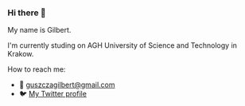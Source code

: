 ### Hi there 👋
My name is Gilbert.

I'm currently studing on AGH University of Science and Technology in Krakow.

How to reach me:
  - :email: guszczagilbert@gmail.com
  - :bird: [My Twitter profile](https://twitter.com/GilbertGuszcza)

<!--
[Test GitHubPage](https://isdre.github.io)

[Z forkowane repozytorium](https://github.com/Isdre/AvalonAssassin)

[Artykuł na papers with code](https://paperswithcode.com/paper/training-an-assassin-ai-for-the-resistance)

**Isdre/Isdre** is a ✨ _special_ ✨ repository because its `README.md` (this file) appears on your GitHub profile.

Here are some ideas to get you started:

- 🔭 I’m currently working on ...
- 🌱 I’m currently learning ...
- 👯 I’m looking to collaborate on ...
- 🤔 I’m looking for help with ...
- 💬 Ask me about ...
- 📫 How to reach me: ...
- 😄 Pronouns: ...
- ⚡ Fun fact: ...
-->
